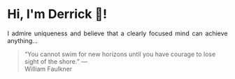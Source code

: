 # Hi, I'm Derrick 👋!
<p align="justify">I admire uniqueness and believe that a clearly focused mind can achieve anything...</p> 
<!-- #quote-start -->
<blockquote>&ldquo;You cannot swim for new horizons until you have courage to lose sight of the shore.&rdquo; &mdash; <footer>William Faulkner</footer></blockquote>
<!-- #quote-end -->
